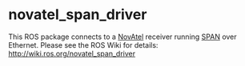 # novatel_span_driver

This ROS package connects to a [NovAtel](http://www.novatel.com/) receiver running [SPAN](http://www.novatel.com/span) 
over Ethernet. Please see the ROS Wiki for details: http://wiki.ros.org/novatel_span_driver
